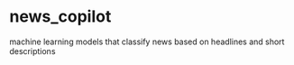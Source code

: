 # news_copilot
machine learning models that classify news based on headlines and short descriptions
